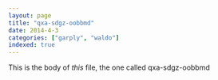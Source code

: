 ```yaml
---
layout: page
title: "qxa-sdgz-oobbmd"
date: 2014-4-3
categories: ["garply", "waldo"]
indexed: true
---
```

This is the body of _this_ file, the one called qxa-sdgz-oobbmd
